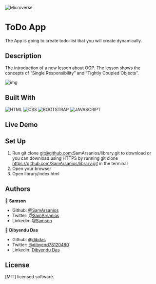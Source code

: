 
![Microverse](https://img.shields.io/badge/-Microverse-6F23FF?style=for-the-badge)
 # ToDo App
 The App is going to create todo-list that you will create dynamically.

 ## Description
 The introduction of a new lesson about OOP. The lesson shows the concepts of “Single Responsibility” and “Tightly Coupled Objects”. 
 

![img](https://github.com/dibdas/todo_app/blob/feature/todo/screenshot.JPG)

## Built With
![HTML](https://img.shields.io/badge/html5%20-%23E34F26.svg?&style=for-the-badge&logo=html5&logoColor=white)
![CSS](https://img.shields.io/badge/css3%20-%231572B6.svg?&style=for-the-badge&logo=css3&logoColor=white)
![BOOTSTRAP](https://img.shields.io/badge/bootstrap%20-%23563D7C.svg?&style=for-the-badge&logo=bootstrap&logoColor=white)
![JAVASCRIPT](https://img.shields.io/badge/javascript%20-%23323330.svg?&style=for-the-badge&logo=javascript&logoColor=%23F7DF1E")

## Live Demo


## Set Up 

1. Run git clone git@github.com:SamArsanios/library.git to download or you can download using HTTPS by running git clone https://github.com/SamArsanios/library.git in the terminal
2. Open your browser
3. Open library/index.html


## Authors

👤 **Samson**

- Github: [@SamArsanios](https://github.com/SamArsanios)
- Twitter: [@SamArsanios](https://twitter.com/SamArsanios)
- Linkedin: [@Samson](https://www.linkedin.com/in/samson-kibrom/)

👤 **Dibyendu Das**
- Github: [@dibdas](https://github.com/dibdas)
- Twitter: [@dibyend78120480](https://twitter.com/dibyend78120480)
- Linkedin: [Dibyendu Das](https://www.linkedin.com/in/dibdas/)

## License

[MIT] licensed software.

